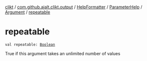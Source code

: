 [clikt](../../../../index.md) / [com.github.ajalt.clikt.output](../../../index.md) / [HelpFormatter](../../index.md) / [ParameterHelp](../index.md) / [Argument](index.md) / [repeatable](./repeatable.md)

# repeatable

`val repeatable: `[`Boolean`](https://kotlinlang.org/api/latest/jvm/stdlib/kotlin/-boolean/index.html)

True if this argument takes an unlimited number of values

